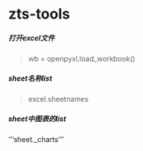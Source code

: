 # zts-tools

##### 打开excel文件
> wb = openpyxl.load_workbook()

##### sheet名称list
> excel.sheetnames

##### sheet中图表的list
‘’‘sheet._charts’‘’